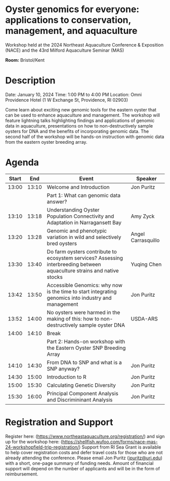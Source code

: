# Oyster genomics for everyone: applications to conservation, management, and aquaculture
Workshop held at the 2024 Northeast Aquaculture Conference & Exposition (NACE) and the 43rd Milford Aquaculture Seminar (MAS)

**Room:** Bristol/Kent

# Description
Date: January 10, 2024 
Time: 1:00 PM to 4:00 PM
Location: Omni Providence Hotel (1 W Exchange St, Providence, RI 02903)

Come learn about exciting new genomic tools for the eastern oyster that can be used to enhance aquaculture and management.  The workshop will feature lightning talks highlighting findings and applications of genomic data in aquaculture, presentations on how to non-destructively sample oysters for DNA and the benefits of incorporating genomic data. The second half of the workshop will be hands-on instruction with genomic data from the eastern oyster breeding array.  

# Agenda

| Start | End|  Event | Speaker|
|------|------|---|--------|
| 13:00 | 13:10| Welcome and Introduction | Jon Puritz|
| || Part 1: What can genomic data answer?||
| 13:10 | 13:18| Understanding Oyster Population Connectivity and Adaptation in Narragansett Bay| Amy Zyck |
| 13:20 | 13:28| Genomic and phenotypic variation in wild and selectively bred oysters | Angel Carrasquillo|
| 13:30 | 13:40| Do farm oysters contribute to ecosystem services? Assessing interbreeding between aquaculture strains and native stocks| Yuqing Chen |
| 13:42 | 13:50| Accessible Genomics: why now is the time to start integrating genomics into industry and management| Jon Puritz |
| 13:52 | 14:00| No oysters were harmed in the making of this: how to non-destructively sample oyster DNA | USDA-ARS |
| 14:00 | 14:10| Break||
| || Part 2: Hands-on workshop with the Eastern Oyster SNP Breeding Array ||
| 14:10 | 14:30| From DNA to SNP and what is a SNP anyway? | Jon Puritz |
| 14:30 | 15:00| Introduction to R | Jon Puritz |
| 15:00 | 15:30| Calculating Genetic Diversity  | Jon Puritz |
| 15:30 | 16:00| Principal Component Analysis and Discrimininant Analysis | Jon Puritz |


# Registration and Support
Register here: (https://www.northeastaquaculture.org/registration/) and sign up for the workshop here: (https://shellfish.wufoo.com/forms/nace-mas-24-workshopfield-trip-registration/) Support from RI Sea Grant is available to help cover registration costs and defer travel costs for those who are not already attending the conference.  Please email Jon Puritz (jpuritz@uri.edu) with a short, one-page summary of funding needs.  Amount of financial support will depend on the number of applicants and will be in the form of reimbursement. 



